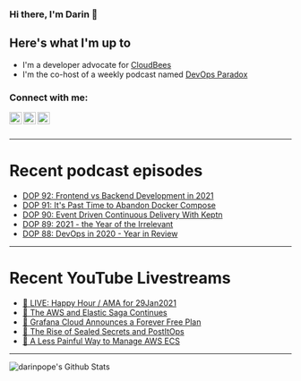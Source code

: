 ### Hi there, I'm Darin 👋

## Here's what I'm up to
- I'm a developer advocate for [CloudBees][cloudbees-website]
- I'm the co-host of a weekly podcast named [DevOps Paradox][dop-website]

### Connect with me:

[<img align="left" alt="darinpope | Twitter" width="22px" src="https://cdn.jsdelivr.net/npm/simple-icons@v3/icons/twitter.svg" />][twitter]
[<img align="left" alt="darinpope | LinkedIn" width="22px" src="https://cdn.jsdelivr.net/npm/simple-icons@v3/icons/linkedin.svg" />][linkedin]
[<img align="left" alt="darinpope | Instagram" width="22px" src="https://cdn.jsdelivr.net/npm/simple-icons@v3/icons/instagram.svg" />][instagram]

<br />
<br />

---

# Recent podcast episodes
<!-- BLOG-POST-LIST:START -->
- [DOP 92: Frontend vs Backend Development in 2021](https://www.devopsparadox.com/episodes/frontend-vs-backend-development-in-2021-92/)
- [DOP 91: It's Past Time to Abandon Docker Compose](https://www.devopsparadox.com/episodes/its-past-time-to-abandon-docker-compose-91/)
- [DOP 90: Event Driven Continuous Delivery With Keptn](https://www.devopsparadox.com/episodes/event-driven-continuous-delivery-with-keptn-90/)
- [DOP 89: 2021 - the Year of the Irrelevant](https://www.devopsparadox.com/episodes/2021-the-year-of-the-irrelevant-89/)
- [DOP 88: DevOps in 2020 - Year in Review](https://www.devopsparadox.com/episodes/devops-in-2020-year-in-review-88/)
<!-- BLOG-POST-LIST:END -->

---

# Recent YouTube Livestreams
<!-- YOUTUBE:START -->
- [🔴 LIVE: Happy Hour / AMA for 29Jan2021](https://www.youtube.com/watch?v=8j5ptYfB_Ok)
- [🔴 The AWS and Elastic Saga Continues](https://www.youtube.com/watch?v=kLQ83oTyG5w)
- [🔴 Grafana Cloud Announces a Forever Free Plan](https://www.youtube.com/watch?v=d6AnIwaR_GE)
- [🔴 The Rise of Sealed Secrets and PostItOps](https://www.youtube.com/watch?v=XFJZxHeO93I)
- [🔴 A Less Painful Way to Manage AWS ECS](https://www.youtube.com/watch?v=HBDk7aUkHos)
<!-- YOUTUBE:END -->

---

<img align="left" alt="darinpope's Github Stats" src="https://github-readme-stats.codestackr.vercel.app/api?username=darinpope&show_icons=true&hide_border=true" />


[website]: https://www.darinpope.com/
[twitter]: https://twitter.com/darinpope
[youtube]: https://youtube.com/darinpope
[instagram]: https://instagram.com/darinpope
[linkedin]: https://linkedin.com/in/darinpope
[cloudbees-website]: https://www.cloudbees.com/
[dop-website]: https://www.devopsparadox.com/

<!--
**darinpope/darinpope** is a ✨ _special_ ✨ repository because its `README.md` (this file) appears on your GitHub profile.

Here are some ideas to get you started:

- 🔭 I’m currently working on ...
- 🌱 I’m currently learning ...
- 👯 I’m looking to collaborate on ...
- 🤔 I’m looking for help with ...
- 💬 Ask me about ...
- 📫 How to reach me: ...
- 😄 Pronouns: ...
- ⚡ Fun fact: ...
-->
